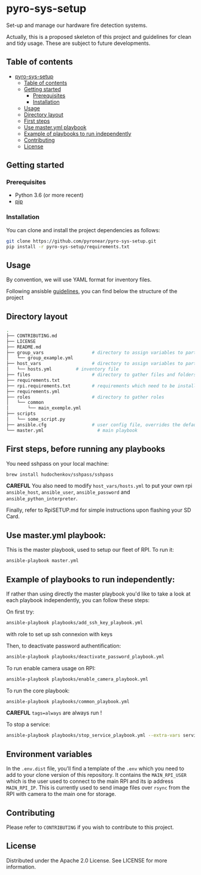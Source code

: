 # pyro-sys-setup
Set-up and manage our hardware fire detection systems.

Actually, this is a proposed skeleton of this project and guidelines for clean and tidy usage. These are subject to future developments.

## Table of contents

- [pyro-sys-setup](#pyro-sys-setup)
  * [Table of contents](#table-of-contents)
  * [Getting started](#getting-started)
    + [Prerequisites](#prerequisites)
    + [Installation](#installation)
  * [Usage](#usage)
  * [Directory layout](#directory-layout)
  * [First steps](#first-steps-before-running-any-playbooks)
  * [Use master.yml playbook](#use-masteryml-playbook)
  * [Example of playbooks to run independently](#example-of-playbooks-to-run-independently)
  * [Contributing](#contributing)
  * [License](#license)

## Getting started

### Prerequisites

- Python 3.6 (or more recent)
- [pip](https://pip.pypa.io/en/stable/)

### Installation

You can clone and install the project dependencies as follows:

```bash
git clone https://github.com/pyronear/pyro-sys-setup.git
pip install -r pyro-sys-setup/requirements.txt
```

## Usage
By convention, we will use YAML format for inventory files.

Following ansisble [guidelines](https://docs.ansible.com/ansible/latest/user_guide/sample_setup.html), you can find below the structure of the project

## Directory layout

```bash
.
├── CONTRIBUTING.md
├── LICENSE
├── README.md
├── group_vars		            # directory to assign variables to particular groups
│   └── group_example.yml       
├── host_vars                   # directory to assign variables to particular systems
│   └── hosts.yml         # inventory file 
├── files                       # directory to gather files and folders needed for system roles/tasks
├── requirements.txt
├── rpi.requirements.txt        # requirements which need to be install on the RPI (only)
├── requirements.yml
├── roles                       # directory to gather roles
│   └── common
│       └── main_exemple.yml
├── scripts                     
│   └── some_script.py
├── ansible.cfg                 # user config file, overrides the default config if present
└── master.yml                    # main playbook
```

## First steps, before running any playbooks

You need sshpass on your local machine:
````bash
brew install hudochenkov/sshpass/sshpass
````

**CAREFUL** You also need to modify `host_vars/hosts.yml` to put your own rpi `ansible_host`, `ansible_user`, `ansible_password` and `ansible_python_interpreter`.

Finally, refer to RpiSETUP.md for simple instructions upon flashing your SD Card.

## Use master.yml playbook:
This is the master playbook, used to setup our fleet of RPI. To run it:

```bash
ansible-playbook master.yml
```

## Example of playbooks to run independently:

If rather than using directly the master playbook you'd like to take a look at each playbook independently, you can follow these steps:

On first try:
````bash
ansible-playbook playbooks/add_ssh_key_playbook.yml
````
with role to set up ssh connexion with keys

Then, to deactivate password authentification:
````bash
ansible-playbook playbooks/deactivate_password_playbook.yml
````

To run enable camera usage on RPI:
```bash
ansible-playbook playbooks/enable_camera_playbook.yml
```

To run the core playbook:
```bash
ansible-playbook playbooks/common_playbook.yml
```
**CAREFUL** `tags=always` are always run ! 

To stop a service:
```bash
ansible-playbook playbooks/stop_service_playbook.yml --extra-vars service=docker
```
## Environment variables

In the `.env.dist` file, you'll find a template of the `.env` which you need to add to your clone version of this repository. 
It contains the `MAIN_RPI_USER` which is the user used to connect to the main RPI and its ip address `MAIN_RPI_IP`. This is currently 
used to send image files over `rsync` from the RPI with camera to the main one for storage.

## Contributing
Please refer to `CONTRIBUTING` if you wish to contribute to this project.

## License 
Distributed under the Apache 2.0 License. See LICENSE for more information.





